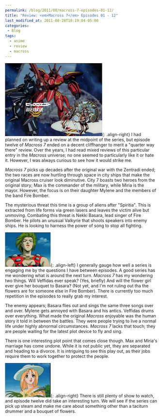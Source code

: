 ```yaml
---
permalink: /blog/2011/08/macross-7-episodes-01-12/
title: "Review: <em>Macross 7</em> Episodes 01 - 12"
last_modified_at: 2011-08-28T10:19:04-05:00
categories:
 - Blog
tags:
  - anime
  - review
  - macross
---
```


![Macross 7](/assets/images/reviews/mac7.png){: .align-right}
I had planned on writing up a review at the midpoint of the series, but episode twelve of _Macross 7_ ended on a decent
cliffhanger to merit a &quot;quarter way there&quot; review. Over the years, I had read mixed reviews of this particular
entry in the _Macross_ universe; no one seemed to particularly like it or hate it. However, I was always curious to see
how it would strike me.

_Macross 7_ picks up decades after the original war with the Zentradi ended; the two races are now hurtling through
space in city ships that make the original Macross cruiser look diminutive. City 7 boasts two heroes from the original
story; Max is the commander of the military, while Miria is the mayor. However, the focus is on their daughter Mylene
and the members of the band Fire Bomber.

The mysterious threat this time is a group of aliens after &quot;Spiritia&quot;. This is extracted from life forms via
green lasers and leaves the victim alive but unmoving. Combating this threat is Nekki Basara, lead singer of Fire
Bomber. He pilots an unusual Valkyrie that shoots speakers into enemy ships. He is looking to harness the power of song
to stop all fighting.

![Macross 7 - drummer](/assets/images/reviews/mac7_drummer.png){: .align-left}
I generally gauge how well a series is engaging me by the questions I have between episodes. A good series has me
wondering what is around the next turn. _Macross 7_ has my wondering two things. Will Veffidas ever speak? (Yes, briefly)
And will the flower girl ever give her bouquet to Basara? (Not yet, and I'm not ruling out tha the flowers are for
someone else in Fire Bomber). There is currently too much repetition in the episodes to really grab my interest.

The enemy appears; Basara flies out and sings the same three songs over and over. Mylene gets annoyed with Basara and his
antics. Veffidas drums over everything. What made the original _Macross_ enjoyable was the human story it told in
between the battles. They were people trying to live a normal life under highly abnormal circumstances. _Macross 7_
lacks that touch; they are people waiting for the latest plot device to fly and sing.

There is one interesting plot point that comes close though. Max and Miria's marriage has come undone. While it is not
public yet, they are separated and heading to a divorce. It is intriguing to see this play out, as their jobs require
them to work together to protect the people.

![Macross 7 - flower girl](/assets/images/reviews/mac7_flower_girl.png){: .align-right}
There is still plenty of show to watch, and episode twelve did take an interesting turn. We will see if the series can
pick up steam and make me care about something other than a taciturn drummer and a bouquet of flowers.